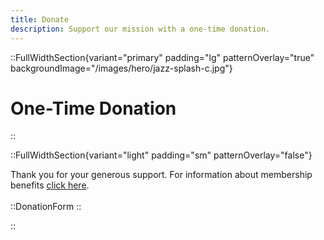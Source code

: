 ```yaml
---
title: Donate
description: Support our mission with a one-time donation.
---
```


::FullWidthSection{variant="primary" padding="lg" patternOverlay="true" backgroundImage="/images/hero/jazz-splash-c.jpg"}

# One-Time Donation

::

::FullWidthSection{variant="light" padding="sm" patternOverlay="false"}

<!-- # [<span class="text-5xl text-zinc-900">One-Time Donation</span>] -->

Thank you for your generous support. For information about membership benefits [click here](/membership).
<br></br>
::DonationForm
::

::
